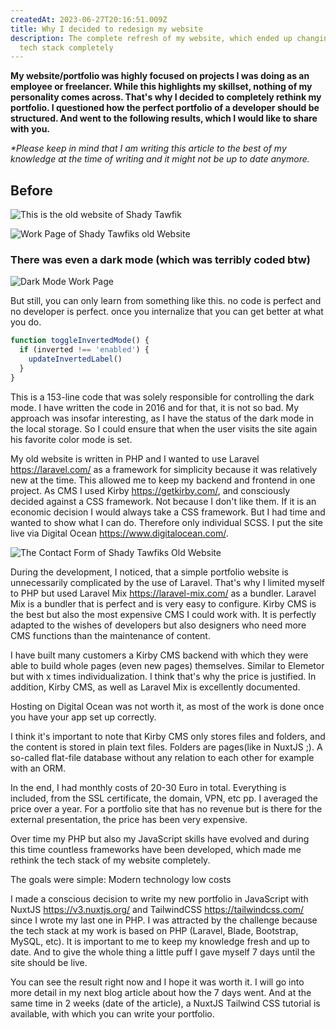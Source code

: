 ```yaml
---
createdAt: 2023-06-27T20:16:51.009Z
title: Why I decided to redesign my website
description: The complete refresh of my website, which ended up changing the
  tech stack completely
---
```


**My website/portfolio was highly focused on projects I was doing as an employee or freelancer. While this highlights my skillset, nothing of my personality comes across. That's why I decided to completely rethink my portfolio. I questioned how the perfect portfolio of a developer should be structured. And went to the following results, which I would like to share with you.**

_\*Please keep in mind that I am writing this article to the best of my knowledge at the time of writing and it might not be up to date anymore._

## Before

![This is the old website of Shady Tawfik](/img/scr-20220626-qqz.png 'MA Old Site')

![Work Page of Shady Tawfiks old Website](/img/scr-20220626-qv8.png 'Work Page')

### There was even a dark mode (which was terribly coded btw)

![Dark Mode Work Page](/img/scr-20220626-qve.png 'Dark Mode Work Page')

But still, you can only learn from something like this. no code is perfect and no developer is perfect. once you internalize that you can get better at what you do.

```javascript
function toggleInvertedMode() {
  if (inverted !== 'enabled') {
    updateInvertedLabel()
  }
}
```

This is a 153-line code that was solely responsible for controlling the dark mode. I have written the code in 2016 and for that, it is not so bad. My approach was insofar interesting, as I have the status of the dark mode in the local storage. So I could ensure that when the user visits the site again his favorite color mode is set.

My old website is written in PHP and I wanted to use Laravel <https://laravel.com/> as a framework for simplicity because it was relatively new at the time. This allowed me to keep my backend and frontend in one project. As CMS I used Kirby <https://getkirby.com/>, and consciously decided against a CSS framework. Not because I don't like them. If it is an economic decision I would always take a CSS framework. But I had time and wanted to show what I can do. Therefore only individual SCSS. I put the site live via Digital Ocean <https://www.digitalocean.com/>.

![The Contact Form of Shady Tawfiks Old Website](/img/scr-20220626-qrk.png 'Contact Form')

During the development, I noticed, that a simple portfolio website is unnecessarily complicated by the use of Laravel. That's why I limited myself to PHP but used Laravel Mix <https://laravel-mix.com/> as a bundler. Laravel Mix is a bundler that is perfect and is very easy to configure. Kirby CMS is the best but also the most expensive CMS I could work with. It is perfectly adapted to the wishes of developers but also designers who need more CMS functions than the maintenance of content.

I have built many customers a Kirby CMS backend with which they were able to build whole pages (even new pages) themselves. Similar to Elemetor but with x times individualization. I think that's why the price is justified. In addition, Kirby CMS, as well as Laravel Mix is excellently documented.

Hosting on Digital Ocean was not worth it, as most of the work is done once you have your app set up correctly.

I think it's important to note that Kirby CMS only stores files and folders, and the content is stored in plain text files. Folders are pages(like in NuxtJS ;). A so-called flat-file database without any relation to each other for example with an ORM.

In the end, I had monthly costs of 20-30 Euro in total. Everything is included, from the SSL certificate, the domain, VPN, etc pp. I averaged the price over a year. For a portfolio site that has no revenue but is there for the external presentation, the price has been very expensive.

Over time my PHP but also my JavaScript skills have evolved and during this time countless frameworks have been developed, which made me rethink the tech stack of my website completely.

The goals were simple:
Modern technology
low costs

I made a conscious decision to write my new portfolio in JavaScript with NuxtJS <https://v3.nuxtjs.org/> and TailwindCSS <https://tailwindcss.com/> since I wrote my last one in PHP. I was attracted by the challenge because the tech stack at my work is based on PHP (Laravel, Blade, Bootstrap, MySQL, etc). It is important to me to keep my knowledge fresh and up to date. And to give the whole thing a little puff I gave myself 7 days until the site should be live.

You can see the result right now and I hope it was worth it. I will go into more detail in my next blog article about how the 7 days went. And at the same time in 2 weeks (date of the article), a NuxtJS Tailwind CSS tutorial is available, with which you can write your portfolio.
